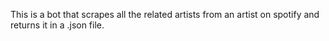 This is a bot that scrapes all the related artists from an artist on spotify and returns it in a .json file.
